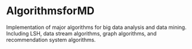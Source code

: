 ﻿# AlgorithmsforMD
Implementation of major algorithms for big data analysis and data mining. Including LSH, data stream algorithms, graph algorithms, and recommendation system algorithms.
